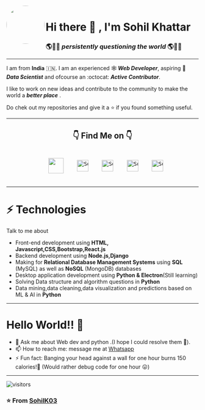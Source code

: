 <img align=left style='border-radius:100%' height=100 src='https://user-images.githubusercontent.com/56331870/87241969-0e022d80-c446-11ea-9e76-0c5f417259d4.png'>

# Hi there 👋 , I'm **Sohil Khattar**

### 🌎🙋‍♂️ _persistently questioning the world_ 🌎🙋‍♂️

---



<div>
 <p>

I am from **India** :india:. I am an experienced 🕸 ***Web Developer***, aspiring 🔬 ***Data Scientist*** and ofcourse an :octocat: ***Active Contributor***.

I like to work on new ideas and contribute to the community to make the world a ***better place*** .

Do chek out my repositories and give it a ⭐ if you found something useful.

</h4>
</div>

---
<center> 

<div align=center> 

 ## 👇 Find Me on 👇

</center>
<pre align=center>
<center>
  <a href='https://sohilkhattar.herokuapp.com/'><img align=center style='margin:5px' width="40px"  src='https://user-images.githubusercontent.com/56331870/87245069-f33cb280-c45f-11ea-8127-e3a1e5b2b314.png'></a>   <a href="https://www.linkedin.com/in/sohil-khattar-444663113/"><img align=center alt="Sohil Khattar | Linkedin" style='margin:5px' width="30px"  src="https://user-images.githubusercontent.com/56331870/87244912-8bd23300-c45e-11ea-872b-4cf61181b832.png" /></a>   <a href="https://twitter.com/KhattarSohil"><img align=center alt="Sohil Khattar | Twitter" style='margin:5px' width="30px" src="https://user-images.githubusercontent.com/56331870/87244929-a9070180-c45e-11ea-9946-c238b39a36f5.png" /></a>   <a href="https://www.instagram.com/sohilkhattar/"><img align=center style='margin:5px' alt="Sohil Khattar | Instagram" width="30px" src="https://user-images.githubusercontent.com/56331870/87244896-6513fc80-c45e-11ea-9563-9a47d7fc5bc5.png" /></a>   <a href="mailto:sohilkhattar123@gmail.com"><img align=center style='margin:5px' alt="Sohil Khattar | Gmail" width="30px" src="https://user-images.githubusercontent.com/56331870/87244939-c4720c80-c45e-11ea-9ec3-f64c22290562.png" /></a></center>
</pre>

---

# ⚡ Technologies

Talk to me about
- Front-end development using **HTML, Javascript,CSS,Bootstrap,React.js**
- Backend development using **Node.js,Django**
- Making for **Relational Database Management Systems** using **SQL** (MySQL) as well as **NoSQL** (MongoDB) databases
- Desktop application development using **Python & Electron**(Still learning)
- Solving Data structure and algorithm questions in **Python**
- Data mining,data cleaning,data visualization and predictions based on ML & AI in **Python**

---
# Hello World!! 🤔
- 💬 Ask me about Web dev and python .(I hope I could resolve them 🤨).
- 📫 How to reach me: message me at [Whatsapp](https://wa.me/919871624403)
- ⚡ Fun fact: Banging your head against a wall for one hour burns 150 calories!🤕 (Would rather debug code for one hour 😛) 
---
![visitors](https://visitor-badge.laobi.icu/badge?page_id=SohilK03.SohilK03)

<h3>

⭐️ From [SohilK03](https://github.com/SohilK03)

</h3>

